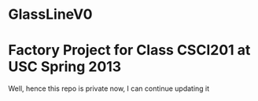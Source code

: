 GlassLineV0
===========

Factory Project for Class CSCI201 at USC Spring 2013
===========

Well, hence this repo is private now, I can continue updating it

